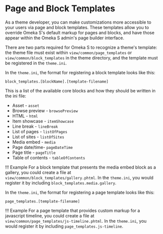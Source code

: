 # Page and Block Templates

As a theme developer, you can make customizations more accessible to your users via page and block templates. These templates allow you to override Omeka S's default markup for pages and blocks, and have those appear within the Omeka S admin's page builder interface.

There are two parts required for Omeka S to recognize a theme's template: the theme file must exist within `view/common/page_templates` or `view/common/block_templates` in the theme directory, and the template must be registered in the `theme.ini`.

In the `theme.ini`, the format for registering a block template looks like this:

```
block_templates.[blockName].[template-filename]
```

This is a list of the available core blocks and how they should be written in the ini file:

* Asset - `asset`
* Browse preview - `browsePreview`
* HTML - `html`
* Item showcase - `itemShowcase`
* Line break - `lineBreak`
* List of pages - `listOfPages`
* List of sites - `listOfSites`
* Media embed - `media`
* Page date/time- `pageDateTime`
* Page title - `pageTitle`
* Table of contents - `tableOfContents`

!!! Example
    For a block template that presents the media embed block as a gallery, you could create a file at `view/common/block_templates/gallery.phtml`. In the `theme.ini`, you would register it by including `block_templates.media.gallery`.

In the `theme.ini`, the format for registering a page template looks like this:

```
page_templates.[template-filename]
```

!!! Example
    For a page template that provides custom markup for a javascript timeline, you could create a file at `view/common/page_templates/js-timeline.phtml`. In the `theme.ini`, you would register it by including `page_templates.js-timeline`.
